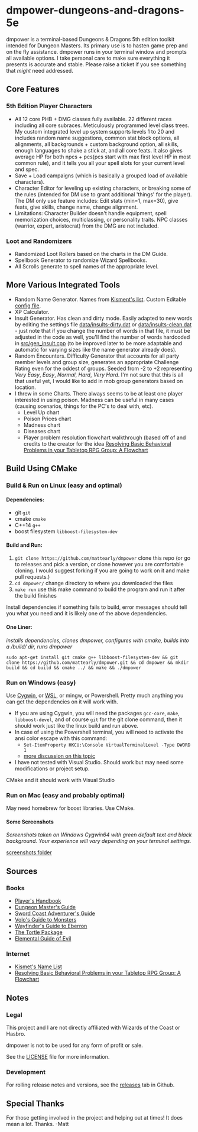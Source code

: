 # dmpower-dungeons-and-dragons-5e

dmpower is a terminal-based Dungeons & Dragons 5th edition toolkit intended for Dungeon Masters. Its primary use is to hasten game prep and on the fly assistance. dmpower runs in your terminal window and prompts all available options. I take personal care to make sure everything it presents is accurate and stable. Please raise a ticket if you see something that *might* need addressed.

## Core Features

### 5th Edition Player Characters

- All 12 core PHB + DMG classes fully available. 22 different races including all core subraces. Meticulously programmed level class trees. My custom integrated level up system supports levels 1 to 20 and includes random name suggestions, common stat block options, all alignments, all backgrounds + custom background option, all skills, enough languages to shake a stick at, and all core feats. It also gives average HP for both npcs + pcs(pcs start with max first level HP in most common rule), and it tells you all your spell slots for your current level and spec.
- Save + Load campaigns (which is basically a grouped load of available characters).
- Character Editor for leveling up existing characters, or breaking some of the rules (intended for DM use to grant additional 'things' for the player). The DM only use feature includes: Edit stats (min=1, max=30), give feats, give skills, change name, change alignment.
- Limitations: Character Builder doesn't handle equipment, spell memorization choices, multiclassing, or personality traits. NPC classes (warrior, expert, aristocrat) from the DMG are not included. 

### Loot and Randomizers

- Randomized Loot Rollers based on the charts in the DM Guide.
- Spellbook Generator to randomize Wizard Spellbooks.
- All Scrolls generate to spell names of the appropriate level.

## More Various Integrated Tools

- Random Name Generator. Names from [Kisment's list](http://www.dnd.kismetrose.com/pdfs/KismetsFantasyNames.pdf). Custom Editable [config file](data/names.dat).
- XP Calculator.
- Insult Generator. Has clean and dirty mode. Easily adapted to new words by editing the settings file [data/insults-dirty.dat](data/insults-dirty.dat) or [data/insults-clean.dat](data/insults-clean.dat) - just note that if you change the number of words in that file, it must be adjusted in the code as well, you'll find the number of words hardcoded in [src/gen_insult.cpp](src/gen_insult.cpp) (to be improved later to be more adaptable and automatic for varying sizes like the name generator already does).
- Random Encounters. Difficulty Generator that accounts for all party member levels and group size, generates an appropriate Challenge Rating even for the oddest of groups. Seeded from -2 to +2 representing _Very Easy_, _Easy_, _Normal_, _Hard_, _Very Hard_. I'm not sure that this is all that useful yet, I would like to add in mob group generators based on location.
- I threw in some Charts. There always seems to be at least one player interested in using poison. Madness can be useful in many cases (causing scenarios, things for the PC's to deal with, etc).
  - Level Up chart
  - Poison Prices chart
  - Madness chart
  - Diseases chart
  - Player problem resolution flowchart walkthrough (based off of and credits to the creator for the idea [Resolving Basic Behavioral Problems in your Tabletop RPG Group: A Flowchart](https://www.reddit.com/r/rpg/comments/3avp57/resolving_basic_behavioral_problems_in_your/)

## Build Using CMake

### Build & Run on Linux (easy and optimal)

#### Dependencies:

- git `git`
- cmake `cmake`
- C++14 `g++`
- boost filesystem `libboost-filesystem-dev`

#### Build and Run:

1. `git clone https://github.com/mattearly/dmpower` clone this repo (or go to releases and pick a version, or clone however you are comfortable cloning. I would suggest forking if you are going to work on it and make pull requests.)
2. `cd dmpower/` change directory to where you downloaded the files
3. `make run` use this make command to build the program and run it after the build finishes

Install dependencies if something fails to build, error messages should tell you what you need and it is likely one of the above dependencies.

#### One Liner:

  *installs dependencies, clones dmpower, configures with cmake, builds into a /build/ dir, runs dmpower* 

````sudo apt-get install git cmake g++ libboost-filesystem-dev && git clone https://github.com/mattearly/dmpower.git && cd dmpower && mkdir build && cd build && cmake ../ && make && ./dmpower````

### Run on Windows (easy)

Use [Cygwin](https://www.cygwin.com/), or [WSL](https://msdn.microsoft.com/commandline/wsl/about), or mingw, or Powershell. Pretty much anything you can get the dependencies on it will work with.

- If you are using Cygwin, you will need the packages `gcc-core`, `make`, `libboost-devel`, and of course `git` for the git clone command, then it should work just like the linux build and run above.
- In case of using the Powershell terminal, you will need to activate the ansi color escape with this command:
  - `Set-ItemProperty HKCU:\Console VirtualTerminalLevel -Type DWORD 1`
  - [more discussion on this topic](https://stackoverflow.com/questions/51680709/colored-text-output-in-powershell-console-using-ansi-vt100-codes)
- I have not tested with Visual Studio. Should work but may need some modifications or project setup.

CMake and it should work with Visual Studio

### Run on Mac (easy and probably optimal)

May need homebrew for boost libraries. Use CMake.

#### Some Screenshots

*Screenshots taken on Windows Cygwin64 with green default text and black background. Your experience will vary depending on your terminal settings.*

[screenshots folder](/img/)

## Sources

### Books

- [Player's Handbook](http://dnd.wizards.com/products/tabletop-games/rpg-products/rpg_playershandbook)
- [Dungeon Master's Guide](http://dnd.wizards.com/products/tabletop-games/rpg-products/dungeon-masters-guide)
- [Sword Coast Adventurer's Guide](http://dnd.wizards.com/products/tabletop-games/rpg-products/sc-adventurers-guide)
- [Volo's Guide to Monsters](http://dnd.wizards.com/products/tabletop-games/rpg-products/volos-guide-to-monsters)
- [Wayfinder's Guide to Eberron](https://www.dmsguild.com/product/247882/wayfinders-guide-to-eberron-5e)
- [The Tortle Package](https://www.dmsguild.com/product/221716/Tortle-Package-5e)
- [Elemental Guide of Evil](https://www.dmsguild.com/product/145542/Elemental-Evil-Players-Companion-5e)

### Internet

- [Kismet's Name List](http://www.dnd.kismetrose.com/MyCharacterNameList.html)
- [Resolving Basic Behavioral Problems in your Tabletop RPG Group: A Flowchart](https://www.reddit.com/r/rpg/comments/3avp57/resolving_basic_behavioral_problems_in_your/)

## Notes

### Legal

This project and I are not directly affiliated with Wizards of the Coast or Hasbro.

dmpower is not to be used for any form of profit or sale.

See the [LICENSE](LICENSE) file for more information.

### Development

For rolling release notes and versions, see the [releases](https://github.com/mattearly/dmpower-dungeons-and-dragons-5e/releases) tab in Github.

## Special Thanks

For those getting involved in the project and helping out at times! It does mean a lot. Thanks. -Matt